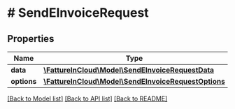 # # SendEInvoiceRequest

## Properties

Name | Type | Description | Notes
------------ | ------------- | ------------- | -------------
**data** | [**\FattureInCloud\Model\SendEInvoiceRequestData**](SendEInvoiceRequestData.md) |  | [optional]
**options** | [**\FattureInCloud\Model\SendEInvoiceRequestOptions**](SendEInvoiceRequestOptions.md) |  | [optional]

[[Back to Model list]](../../README.md#models) [[Back to API list]](../../README.md#endpoints) [[Back to README]](../../README.md)
